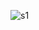 ![s1](https://github.com/Rushi-Suryaa2601/Password_Manager/assets/151115201/95c14d38-2656-4b5e-aeb4-0f7abac547a4)
